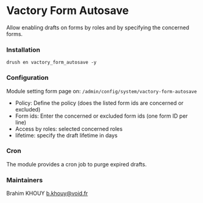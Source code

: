 # Vactory Form Autosave
Allow enabling drafts on forms by roles and by specifying the concerned forms.

### Installation
`drush en vactory_form_autosave -y`

### Configuration
Module setting form page on: `/admin/config/system/vactory-form-autosave`
* Policy: Define the policy (does the listed form ids are concerned or 
excluded)
* Form ids: Enter the concerned or excluded form ids (one form ID per line)
* Access by roles: selected concerned roles
* lifetime: specify the draft lifetime in days

### Cron
The module provides a cron job to purge expired drafts.

### Maintainers
Brahim KHOUY <b.khouy@void.fr>
